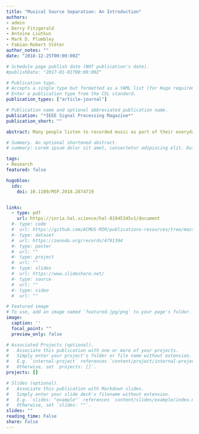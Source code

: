 ```yaml
---
title: "Musical Source Separation: An Introduction"
authors:
- admin
- Derry Fitzgerald
- Antoine Liutkus
- Mark D. Plumbley
- Fabian-Robert Stöter
author_notes: ""
date: "2018-12-25T00:00:00Z"

# Schedule page publish date (NOT publication's date).
#publishDate: "2017-01-01T00:00:00Z"

# Publication type.
# Accepts a single type but formatted as a YAML list (for Hugo requirements).
# Enter a publication type from the CSL standard.
publication_types: ["article-journal"]

# Publication name and optional abbreviated publication name.
publication: "*IEEE Signal Processing Magazine*"
publication_short: ""

abstract: Many people listen to recorded music as part of their everyday lives, e.g., from radio or TV programs, compact discs, downloads, or, increasingly, online streaming services. Sometimes we might want to remix the balance within the music, perhaps to make the vocals louder or to suppress an unwanted sound, or we might want to upmix a two-channel stereo recording to a 5.1-channel surround sound system. We might also want to change the spatial location of a musical instrument within the mix. All of these applications are relatively straightforward, provided we have access to separate sound channels (stems) for each musical audio object.

# Summary. An optional shortened abstract.
# summary: Lorem ipsum dolor sit amet, consectetur adipiscing elit. Duis posuere tellus ac convallis placerat. Proin tincidunt magna sed ex sollicitudin condimentum.

tags:
- Research
featured: false

hugoblox:
  ids:
    doi: 10.1109/MSP.2018.2874719


links:
  - type: pdf
    url: https://inria.hal.science/hal-01945345v1/document
  #- type: code
  #  url: https://github.com/ACMUS-MIR/publications-resources/tree/master/TISMIR2021
  #- type: dataset
  #  url: https://zenodo.org/records/4791394
  #- type: poster
  #  url: ""
  #- type: project
  #  url: ""
  #- type: slides
  #  url: https://www.slideshare.net/
  #- type: source
  #  url: ""
  #- type: video
  #  url: ""

# Featured image
# To use, add an image named `featured.jpg/png` to your page's folder. 
image:
  caption: ''
  focal_point: ""
  preview_only: false

# Associated Projects (optional).
#   Associate this publication with one or more of your projects.
#   Simply enter your project's folder or file name without extension.
#   E.g. `internal-project` references `content/project/internal-project/index.md`.
#   Otherwise, set `projects: []`.
projects: []

# Slides (optional).
#   Associate this publication with Markdown slides.
#   Simply enter your slide deck's filename without extension.
#   E.g. `slides: "example"` references `content/slides/example/index.md`.
#   Otherwise, set `slides: ""`.
slides: ""
reading_time: False
share: False
---
```




